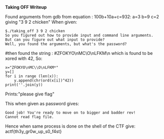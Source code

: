 **Taking OFF Writeup**

Found arguments from gdb from equation  :
100b+10a+c=932:
a=3
b=9
c=2
giving "3 9 2 chicken"
When given:
```
$./taking_off 3 9 2 chicken
So you figured out how to provide input and command line arguments.
But can you figure out what input to provide?
Well, you found the arguments, but what's the password?
```

#then found the string :
#ZFOKYO\nMC\\O\nLFKM\n which is found to be xored with 42,
So:
```
x="ZFOKYO\nMC\\O\nLFKM*"
y=[]
for i in range (len(x)):
	y.append(chr(ord(x[i])^42))
print(''.join(y))
```
Prints:"please give flag"

This when given as password gives:
```
Good job! You're ready to move on to bigger and badder rev!
Cannot read flag file.
```
Hence when same process is done on the shell of the CTF give:
actf{th3y_gr0w_up_s0_f4st}
